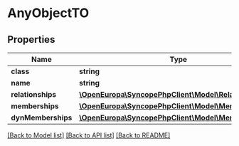 # AnyObjectTO

## Properties
Name | Type | Description | Notes
------------ | ------------- | ------------- | -------------
**class** | **string** |  | 
**name** | **string** |  | [optional] 
**relationships** | [**\OpenEuropa\SyncopePhpClient\Model\RelationshipTO[]**](RelationshipTO.md) |  | [optional] 
**memberships** | [**\OpenEuropa\SyncopePhpClient\Model\MembershipTO[]**](MembershipTO.md) |  | [optional] 
**dynMemberships** | [**\OpenEuropa\SyncopePhpClient\Model\MembershipTO[]**](MembershipTO.md) |  | [optional] 

[[Back to Model list]](../README.md#documentation-for-models) [[Back to API list]](../README.md#documentation-for-api-endpoints) [[Back to README]](../README.md)


